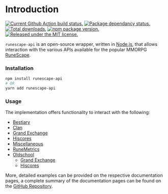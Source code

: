 # Introduction

[![Current Github Action build status.](https://github.com/astrect/runescape-api/workflows/status/badge.svg?color=005cc5)](https://github.com/astrect/runescape-api/actions?workflow=status) [![Package dependancy status.](https://img.shields.io/librariesio/release/npm/runescape-api)](https://www.npmjs.org/package/runescape-api) [![Total downloads.](https://img.shields.io/npm/dt/runescape-api?color=005cc5)](https://www.npmjs.org/package/runescape-api) [![npm package version.](https://img.shields.io/npm/v/runescape-api.svg?color=005cc5)](https://www.npmjs.org/package/runescape-api) [![Released under the MIT license.](https://img.shields.io/badge/license-MIT-blue.svg?color=005cc5)](https://github.com/astrect/runescape-api/blob/master/LICENSE)

`runescape-api` is an open-source wrapper, written in [Node.js](https://nodejs.org), that allows interaction with the various APIs available for the popular MMORPG [RuneScape](http://www.runescape.com).

### Installation

```bash
npm install runescape-api
# OR
yarn add runescape-api
```

### Usage

The implementation offers functionality to interact with the following:

* [Bestiary](https://astrect.gitbook.io/runescape-api/docs/bestiary)
* [Clan](https://astrect.gitbook.io/runescape-api/docs/clan)
* [Grand Exchange](https://astrect.gitbook.io/runescape-api/docs/grandexchange)
* [Hiscores](https://astrect.gitbook.io/runescape-api/docs/hiscores)
* [Miscellaneous](https://astrect.gitbook.io/runescape-api/docs/miscellaneous)
* [RuneMetrics](https://astrect.gitbook.io/runescape-api/docs/runemetrics)
* [Oldschool](https://astrect.gitbook.io/runescape-api/docs/osrs)
  * [Grand Exchange](https://astrect.gitbook.io/runescape-api/docs/osrs/grandexchange)
  * [Hiscores](https://astrect.gitbook.io/runescape-api/docs/osrs/hiscores)

More, detailed examples can be provided on the respective documentation pages, a complete summary of the documentation pages can be found on the [GitHub Repository](https://github.com/astrect/runescape-api/blob/master/SUMMARY.md).

